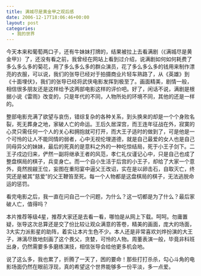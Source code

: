 ```yaml
---
title: 满城尽是黄金甲之观后感
date: 2006-12-17T18:06:46+00:00
layout: post
categories:
  - 我的世界
---
```


今天本来和葡萄两口子，还有牛妹妹打牌的，结果被拉上去看满剧（《满城尽是黄金甲》）了，还没有看之前，我曾经在网站上看到过介绍，说满剧如何如何耗费了多么多么多的菊花，用了多么多么多的群众演员，花了多么多么多的钱用来制作漂亮的衣服，可以说，我们的张导已经对于拍摄商业片轻车熟路了，从《英雄》到《十面埋伏》，我们的张导已经将武侠电影发挥到极至了。画面精美，剧情一般，相信很多朋友还是这样给予这两部电影这样的评价吧。好了，闲话不说，满剧是根据小说《雷雨》改变的，只是年代的不同，人物所处的环境不同，其他的还是一样的。

整部电影充满了欲望与哀伤，错综复杂的各种关系，到头换来的却是一个个身败名裂，死无葬身之地，家破人亡的命运。王后久居深宫，而王连年征战在外，寂寞的心灵只需任何一个人的关心和拥抱就可打开，而大王子适时的做到了，可是他是一个可怜的让人不能同情的弱者，心中无视伦理道德，就是自己最爱的女人也是自己同母异父的妹妹，最后的死真的是意料之外的一种吃惊结局，死于小王子剑下。二王子戍边归来，俨然一副将继承王者的风范，孝仁礼仪谨记心中，只是自己也成了整盘棋局的棋子，兵变身亡。而一个自小生活于后宫的小王子，却给了大家一个意外，竟然觊觎王位，妄图在重阳宴中逼父王改诏，实在是以卵击石，自取灭亡，终究还是被其&#8221;慈爱&#8221;的父王鞭笞至死。每一个人物都是这盘棋局的棋子，无法逃脱命运的惩罚。

看完电影之后，我一直在问自己一个问题，为什么？这一切都是为了什么？最后家破人亡，值得吗？

本片推荐等级4星，推荐大家还是去看一看，哪怕是从网上下载。呵呵。勿庸置疑，张导这次总算还是交了份比较让观众满意的答卷，精美的画面，庞大的场面，3大实力派影星的助阵，着实让本片生色不少。本人还是非常喜欢刘烨扮演的大王子，淋漓尽致地刻画了这个畏父，贪婪，可怜的人物。周董表演一般，毕竟非科班出身，仍然需要多多磨练演技，相信张导会给他更多机会地。

说了这么多，我也累了，折腾了一天了，困的要命！那些打打杀杀，勾心斗角的电影场面仍然在眼前浮现，真的希望这个世界能够多一份平淡，多一点爱。
